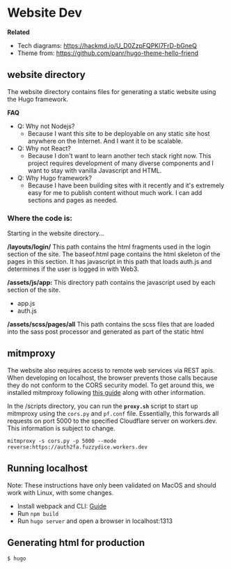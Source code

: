 # Website Dev

**Related**

* Tech diagrams: https://hackmd.io/U_D0ZzpFQPKl7FrD-bGneQ
* Theme from: https://github.com/panr/hugo-theme-hello-friend


## website directory

The website directory contains files for generating a static website using the Hugo framework. 

**FAQ**

* Q: Why not Nodejs?
	* Because I want this site to be deployable on any static site host anywhere on the Internet. And I want it to be scalable.
* Q: Why not React? 
	* Because I don't want to learn another tech stack right now. This project requires development of many diverse components and I want to stay with vanilla Javascript and HTML. 
* Q: Why Hugo framework?
	* Because I have been building sites with it recently and it's extremely easy for me to publish content without much work. I can add sections and pages as needed. 
			
### Where the code is:

Starting in the website directory...

**/layouts/login/**
This path contains the html fragments used in the login section of the site. The baseof.html page contains the html skeleton of the pages in this section. It has javascript in this path that loads auth.js and determines if the user is logged in with Web3.


**/assets/js/app:**
This directory path contains the javascript used by each section of the site. 

* app.js
* auth.js

**/assets/scss/pages/all**
This path contains the scss files that are loaded into the sass post processor and generated as part of the static html


## mitmproxy

The website also requires access to remote web services via REST apis. When developing on localhost, the browser prevents those calls because they do not conform to the CORS security model. To get around this, we installed mitmproxy following [this guide](https://medium.com/@iaincollins/calling-https-urls-from-http-localhost-8bd4e976edfe) along with other information. 

In the /scripts directory, you can run the **`proxy.sh`** script to start up mitmproxy using the `cors.py` and `pf.conf` file. Essentially, this forwards all requests on port 5000 to the specified Cloudflare server on workers.dev. This information is subject to change.

```mitmproxy -s cors.py -p 5000 --mode reverse:https://auth2fa.fuzzydice.workers.dev```


## Running localhost

Note: These instructions have only been validated on MacOS and should work with Linux, with some changes. 

* Install webpack and CLI: [Guide](https://webpack.js.org/guides/installation/)
* Run `npm build`
* Run `hugo server` and open a browser in localhost:1313

## Generating html for production

`$ hugo`